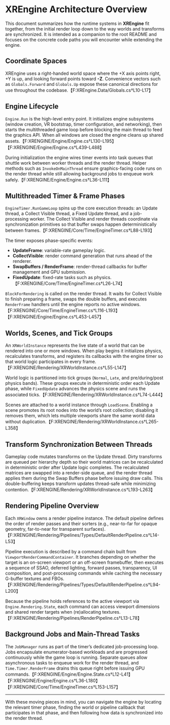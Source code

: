# XREngine Architecture Overview

This document summarizes how the runtime systems in **XREngine** fit together, from the initial render loop down to the way worlds and transforms are synchronized. It is intended as a companion to the root README and focuses on the concrete code paths you will encounter while extending the engine.

## Coordinate Spaces

XREngine uses a right-handed world space where the +X axis points right, +Y is up, and looking forward points toward **-Z**. Convenience vectors such as `Globals.Forward` and `Globals.Up` expose these canonical directions for use throughout the codebase.【F:XREngine.Data/Globals.cs†L10-L17】

## Engine Lifecycle

`Engine.Run` is the high-level entry point. It initializes engine subsystems (window creation, VR bootstrap, timer configuration, and networking), then starts the multithreaded game loop before blocking the main thread to feed the graphics API. When all windows are closed the engine cleans up shared assets.【F:XRENGINE/Engine/Engine.cs†L130-L195】【F:XRENGINE/Engine/Engine.cs†L439-L488】

During initialization the engine wires timer events into task queues that shuttle work between worker threads and the render thread. Helper methods such as `InvokeOnMainThread` ensure graphics-facing code runs on the render thread while still allowing background jobs to enqueue work safely.【F:XRENGINE/Engine/Engine.cs†L36-L111】

## Multithreaded Timer & Frame Phases

`EngineTimer.RunGameLoop` spins up the core execution threads: an Update thread, a Collect Visible thread, a Fixed Update thread, and a job-processing worker. The Collect Visible and render threads coordinate via synchronization primitives so that buffer swaps happen deterministically between frames.【F:XRENGINE/Core/Time/EngineTimer.cs†L88-L193】

The timer exposes phase-specific events:

- **UpdateFrame**: variable-rate gameplay logic.
- **CollectVisible**: render command generation that runs ahead of the renderer.
- **SwapBuffers / RenderFrame**: render-thread callbacks for buffer management and GPU submission.
- **FixedUpdate**: fixed-rate tasks such as physics.【F:XRENGINE/Core/Time/EngineTimer.cs†L26-L74】

`BlockForRendering` is called on the render thread. It waits for Collect Visible to finish preparing a frame, swaps the double buffers, and executes `RenderFrame` handlers until the engine reports no active windows.【F:XRENGINE/Core/Time/EngineTimer.cs†L116-L193】【F:XRENGINE/Engine/Engine.cs†L453-L457】

## Worlds, Scenes, and Tick Groups

An `XRWorldInstance` represents the live state of a world that can be rendered into one or more windows. When play begins it initializes physics, recalculates transforms, and registers its callbacks with the engine timer so that world logic participates in every frame.【F:XRENGINE/Rendering/XRWorldInstance.cs†L55-L147】

World logic is partitioned into tick groups (`Normal`, `Late`, and pre/during/post physics bands). These groups execute in deterministic order each Update phase, while `FixedUpdate` advances the physics scene and runs the associated ticks.【F:XRENGINE/Rendering/XRWorldInstance.cs†L74-L444】

Scenes are attached to a world instance through `LoadScene`. Enabling a scene promotes its root nodes into the world’s root collection; disabling it removes them, which lets multiple viewports share the same world data without duplication.【F:XRENGINE/Rendering/XRWorldInstance.cs†L265-L358】

## Transform Synchronization Between Threads

Gameplay code mutates transforms on the Update thread. Dirty transforms are queued per hierarchy depth so their world matrices can be recalculated in deterministic order after Update logic completes. The recalculated matrices are swapped into a render-side queue, and the render thread applies them during the Swap Buffers phase before issuing draw calls. This double-buffering keeps transform updates thread-safe while minimizing contention.【F:XRENGINE/Rendering/XRWorldInstance.cs†L193-L263】

## Rendering Pipeline Overview

Each `XRWindow` owns a render pipeline instance. The default pipeline defines the order of render passes and their sorters (e.g., near-to-far for opaque geometry, far-to-near for transparent surfaces).【F:XRENGINE/Rendering/Pipelines/Types/DefaultRenderPipeline.cs†L14-L53】

Pipeline execution is described by a command chain built from `ViewportRenderCommandContainer`. It branches depending on whether the target is an on-screen viewport or an off-screen framebuffer, then executes a sequence of SSAO, deferred lighting, forward passes, transparency, UI composition, and post-processing commands while caching the necessary G-buffer textures and FBOs.【F:XRENGINE/Rendering/Pipelines/Types/DefaultRenderPipeline.cs†L94-L200】

Because the pipeline holds references to the active viewport via `Engine.Rendering.State`, each command can access viewport dimensions and shared render targets when (re)allocating textures.【F:XRENGINE/Rendering/Pipelines/RenderPipeline.cs†L13-L78】

## Background Jobs and Main-Thread Tasks

The `JobManager` runs as part of the timer’s dedicated job-processing loop. Jobs encapsulate enumerator-based workloads and are progressed continuously while the game loop is running. Separate queues allow asynchronous tasks to enqueue work for the render thread, and `Time.Timer.RenderFrame` drains this queue right before issuing GPU commands.【F:XRENGINE/Engine/Engine.State.cs†L12-L41】【F:XRENGINE/Engine/Engine.cs†L36-L180】【F:XRENGINE/Core/Time/EngineTimer.cs†L153-L157】

---

With these moving pieces in mind, you can navigate the engine by locating the relevant timer phase, finding the world or pipeline callback that participates in that phase, and then following how data is synchronized into the render thread.
